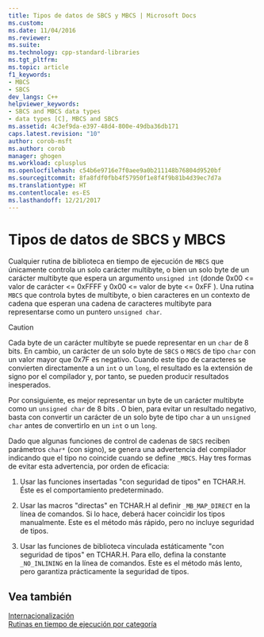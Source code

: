 ```yaml
---
title: Tipos de datos de SBCS y MBCS | Microsoft Docs
ms.custom: 
ms.date: 11/04/2016
ms.reviewer: 
ms.suite: 
ms.technology: cpp-standard-libraries
ms.tgt_pltfrm: 
ms.topic: article
f1_keywords:
- MBCS
- SBCS
dev_langs: C++
helpviewer_keywords:
- SBCS and MBCS data types
- data types [C], MBCS and SBCS
ms.assetid: 4c3ef9da-e397-48d4-800e-49dba36db171
caps.latest.revision: "10"
author: corob-msft
ms.author: corob
manager: ghogen
ms.workload: cplusplus
ms.openlocfilehash: c54b6e9716e7f0aee9a0b211148b76804d9520bf
ms.sourcegitcommit: 8fa8fdf0fbb4f57950f1e8f4f9b81b4d39ec7d7a
ms.translationtype: HT
ms.contentlocale: es-ES
ms.lasthandoff: 12/21/2017
---
```

# <a name="sbcs-and-mbcs-data-types"></a>Tipos de datos de SBCS y MBCS
Cualquier rutina de biblioteca en tiempo de ejecución de `MBCS` que únicamente controla un solo carácter multibyte, o bien un solo byte de un carácter multibyte que espera un argumento `unsigned int` (donde 0x00 <= valor de carácter <= 0xFFFF y 0x00 <= valor de byte <= 0xFF ). Una rutina `MBCS` que controla bytes de multibyte, o bien caracteres en un contexto de cadena que esperan una cadena de caracteres multibyte para representarse como un puntero `unsigned char`.  
  
> [!CAUTION]
>  Cada byte de un carácter multibyte se puede representar en un `char` de 8 bits. En cambio, un carácter de un solo byte de `SBCS` o `MBCS` de tipo `char` con un valor mayor que 0x7F es negativo. Cuando este tipo de caracteres se convierten directamente a un `int` o un `long`, el resultado es la extensión de signo por el compilador y, por tanto, se pueden producir resultados inesperados.  
  
 Por consiguiente, es mejor representar un byte de un carácter multibyte como un `unsigned char` de 8 bits . O bien, para evitar un resultado negativo, basta con convertir un carácter de un solo byte de tipo `char` a un `unsigned char` antes de convertirlo en un `int` o un `long`.  
  
 Dado que algunas funciones de control de cadenas de `SBCS` reciben parámetros `char*` (con signo), se genera una advertencia del compilador indicando que el tipo no coincide cuando se define `_MBCS`. Hay tres formas de evitar esta advertencia, por orden de eficacia:  
  
1.  Usar las funciones insertadas "con seguridad de tipos" en TCHAR.H. Éste es el comportamiento predeterminado.  
  
2.  Usar las macros "directas" en TCHAR.H al definir `_MB_MAP_DIRECT` en la línea de comandos. Si lo hace, deberá hacer coincidir los tipos manualmente. Este es el método más rápido, pero no incluye seguridad de tipos.  
  
3.  Usar las funciones de biblioteca vinculada estáticamente "con seguridad de tipos" en TCHAR.H. Para ello, defina la constante `_NO_INLINING` en la línea de comandos. Este es el método más lento, pero garantiza prácticamente la seguridad de tipos.  
  
## <a name="see-also"></a>Vea también  
 [Internacionalización](../c-runtime-library/internationalization.md)   
 [Rutinas en tiempo de ejecución por categoría](../c-runtime-library/run-time-routines-by-category.md)